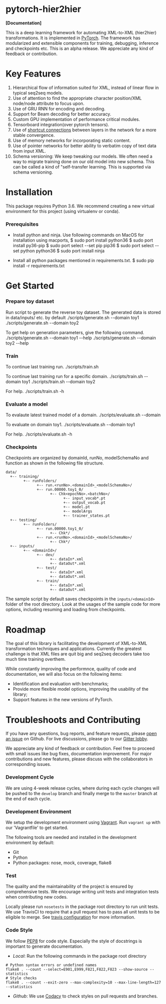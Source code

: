 # pytorch-hier2hier


**[Documentation]**

This is a deep learning framework for automating XML-to-XML (hier2hier) transformations. It is implemented in
[PyTorch](http://pytorch.org).  The framework has modularized and extensible components for training, debugging,
inference and checkpoints etc.  This is an alpha release. We appreciate any kind of feedback or contribution.

# Key Features 

1) Hierarchical flow of information suited for XML, instead of linear flow in typical seq2seq models.
2) Use of attention to find the appropriate character position/XML node/node attribute to focus upon.
3) Use of GRU RNN for encoding and decoding.
4) Support for Beam decoding for better accuracy.
5) Custom GPU implementation of performance critical modules.
6) Tensorboard integration(over pytorch tensors).
7) Use of [shortcut connections](https://datascience.stackexchange.com/questions/22118/why-do-we-need-for-shortcut-connections-to-build-residual-networks) between layers in the network for a more stable convergence.
8) Use of memory networks for incorporating static content.
9) Use of pointer networks for better ability to verbatim copy of text data from input XML. 
10) Schema versioning: We keep tweaking our models. We often need a way to migrate training done on our old model into new schema.
   This can be called a kind of "self-transfer learning. This is supported via schema versioning.

# Installation

This package requires Python 3.6. We recommend creating a new virtual environment for this project (using virtualenv or conda).  

### Prerequisites

* Install python and ninja. Use following commands on MacOS for installation using macports,
  $ sudo port install python36
  $ sudo port install py36-pip
  $ sudo port select --set pip pip36
  $ sudo port select --set python python36
  $ sudo port install ninja 

* Install all python packages mentioned in requirements.txt. 
  $ sudo pip install -r requirements.txt

# Get Started
### Prepare toy dataset
Run script to generate the reverse toy dataset.
The generated data is stored in data/inputs/<domainId> etc. by default
    ./scripts/generate.sh --domain toy1
    ./scripts/generate.sh --domain toy2

To get help on generation parameters, give the following command.
    ./scripts/generate.sh --domain toy1 --help
    ./scripts/generate.sh --domain toy2 --help

### Train
To continue last training run. 
    ./scripts/train.sh

To continue last training run for a specific domain. 
    ./scripts/train.sh --domain toy1
    ./scripts/train.sh --domain toy2

For help.
    ./scripts/train.sh -h

### Evaluate a model 
To evalaute latest trained model of a domain. 
    ./scripts/evaluate.sh --domain <domainId>

To evaluate on domain toy1.
    ./scripts/evaluate.sh --domain toy1

For help.
    ./scripts/evaluate.sh -h

### Checkpoints
Checkpoints are organized by domainId, runNo, modelSchemaNo and function as shown in the following file structure.

    data/
      +-- training/
            +-- runFolders/
                  +-- run.<runNo>.<domainId>_<modelSchemaNo>/
                  +-- run.00000.toy1_0/
                        +-- Chk<epochNo>.<batchNo>/
                              +-- input_vocab*.pt
                              +-- output_vocab.pt
                              +-- model.pt
                              +-- modelArgs
                              +-- trainer_states.pt
      +-- testing/
            +-- runFolders/
                  +-- run.00000.toy1_0/
                        +-- Chk*/
                  +-- run.<runNo>.<domainId>_<modelSchemaNo>/
                        +-- Chk*/
      +-- inputs/
            +-- <domainId>/
                  +-- dev/
                        +-- dataIn*.xml
                        +-- dataOut*.xml
                  +-- test/
                        +-- dataIn*.xml
                        +-- dataOut*.xml
                  +-- train/
                        +-- dataIn*.xml
                        +-- dataOut*.xml

The sample script by default saves checkpoints in the `inputs/<domainId>` folder of the root directory. Look
at the usages of the sample code for more options, including resuming and loading from checkpoints.

# Roadmap
The goal of this library is facilitating the development of XML-to-XML transformation techniques and applications.
Currently the greatest challenge is that XML files are quit big and seq2seq decoders take too much time training
overthem.

While constantly improving the performnce, quality of code and documentation, we will also focus on the following items:

* Identification and evaluation with benchmarks;
* Provide more flexible model options, improving the usability of the library;
* Support features in the new versions of PyTorch.

# Troubleshoots and Contributing
If you have any questions, bug reports, and feature requests, please [open an issue](https://github.com/IBM/pytorch-seq2seq/issues/new) on Github.  For live discussions, please go to our [Gitter lobby](https://gitter.im/pytorch-seq2seq/Lobby).

We appreciate any kind of feedback or contribution.  Feel free to proceed with small issues like bug fixes, documentation improvement.  For major contributions and new features, please discuss with the collaborators in corresponding issues.  

### Development Cycle
We are using 4-week release cycles, where during each cycle changes will be pushed to the `develop` branch and finally merge to the `master` branch at the end of each cycle.

### Development Environment
We setup the development environment using [Vagrant](https://www.vagrantup.com/).  Run `vagrant up` with our 'Vagrantfile' to get started.

The following tools are needed and installed in the development environment by default:
* Git
* Python
* Python packages: nose, mock, coverage, flake8

### Test
The quality and the maintainability of the project is ensured by comprehensive tests.  We encourage writing unit tests and integration tests when contributing new codes.

Locally please run `nosetests` in the package root directory to run unit tests.  We use TravisCI to require that a pull request has to pass all unit tests to be eligible to merge.  See [travis configuration](https://github.com/IBM/pytorch-seq2seq/blob/master/.travis.yml) for more information.

### Code Style
We follow [PEP8](https://www.python.org/dev/peps/pep-0008/) for code style.  Especially the style of docstrings is important to generate documentation.

* *Local*: Run the following commands in the package root directory
```
# Python syntax errors or undefined names
flake8 . --count --select=E901,E999,F821,F822,F823 --show-source --statistics
# Style checks
flake8 . --count --exit-zero --max-complexity=10 --max-line-length=127 --statistics
```
* *Github*: We use [Codacy](https://www.codacy.com) to check styles on pull requests and branches.

